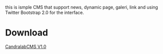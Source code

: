 this is ismple CMS that support news, dynamic page, galeri, link and using Twitter Bootstrap 2.0 for the interface.

# Download #
[CandralabCMS V1.0](https://app.box.com/s/7hy2j1pj9kadkd24pgk2)